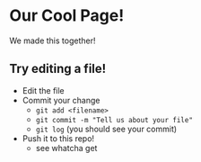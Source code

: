 # Our Cool Page!

We made this together!

## Try editing a file!

- Edit the file
- Commit your change
    - `git add <filename>`
    - `git commit -m "Tell us about your file"`
    - `git log` (you should see your commit)
- Push it to this repo!
    - see whatcha get